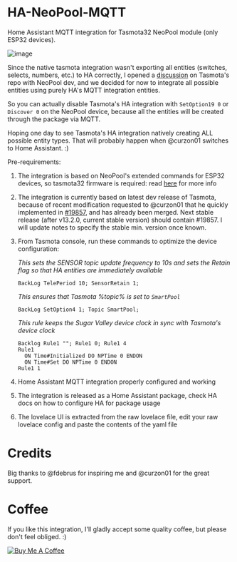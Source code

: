 # HA-NeoPool-MQTT
Home Assistant MQTT integration for Tasmota32 NeoPool module (only ESP32 devices).

![image](https://github.com/alexdelprete/HA-NeoPool-MQTT/assets/7027842/1aa96760-9c78-4f44-bc15-78bd48645cbd)


Since the native tasmota integration wasn't exporting all entities (switches, selects, numbers, etc.) to HA correctly, I opened a [discussion](https://github.com/arendst/Tasmota/discussions/19811) on Tasmota's repo with NeoPool dev, and we decided for now to integrate all possible entities using purely HA's MQTT integration entities.

So you can actually disable Tasmota's HA integration with `SetOption19 0` or `Discover 0` on the NeoPool device, because all the entities will be created through the package via MQTT.

Hoping one day to see Tasmota's HA integration natively creating ALL possible entity types. That will probably happen when @curzon01 switches to Home Assistant. :)

Pre-requirements:

1. The integration is based on NeoPool's extended commands for ESP32 devices, so tasmota32 firmware is required: read [here](https://tasmota.github.io/docs/NeoPool/#esp32-adding-user-defined-neopool-commands-to-tasmota) for more info
2. The integration is currently based on latest dev release of Tasmota, because of recent modification requested to @curzon01 that he quickly implemented in [#19857](https://github.com/arendst/Tasmota/pull/19857), and has already been merged. Next stable release (after v13.2.0, current stable version) should contain #19857. I will update notes to specify the stable min. version once known.
3. From Tasmota console, run these commands to optimize the device configuration:

    _This sets the SENSOR topic update frequency to 10s and sets the Retain flag so that HA entities are immediately available_
    ```console
    BackLog TelePeriod 10; SensorRetain 1;
    ```
    _This ensures that Tasmota %topic% is set to `SmartPool`_
    ```console
    BackLog SetOption4 1; Topic SmartPool;
    ```
    _This rule keeps the Sugar Valley device clock in sync with Tasmota's device clock_
    ```console
    Backlog Rule1 ""; Rule1 0; Rule1 4
    Rule1
      ON Time#Initialized DO NPTime 0 ENDON
      ON Time#Set DO NPTime 0 ENDON
    Rule1 1
    ```
4. Home Assistant MQTT integration properly configured and working
5. The integration is released as a Home Assistant package, check HA docs on how to configure HA for package usage
6. The lovelace UI is extracted from the raw lovelace file, edit your raw lovelace config and paste the contents of the yaml file

# Credits
Big thanks to @fdebrus for inspiring me and @curzon01 for the great support.

# Coffee

If you like this integration, I'll gladly accept some quality coffee, but please don't feel obliged. :)

<a href="https://www.buymeacoffee.com/alexdelprete" target="_blank"><img src="https://www.buymeacoffee.com/assets/img/custom_images/black_img.png" alt="Buy Me A Coffee" style="height: auto !important;width: auto !important;" ></a><br>
